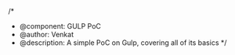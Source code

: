 /*
 * @component: GULP PoC 
 * @author: Venkat
 * @description: A simple PoC on Gulp, covering all of its basics
*/

